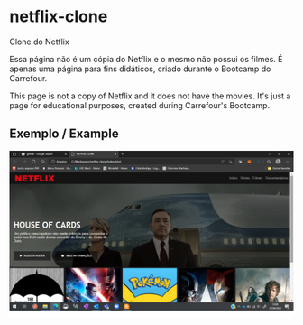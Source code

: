 # netflix-clone
Clone do Netflix

Essa página não é um cópia do Netflix e o mesmo não possui os filmes. É apenas uma página para fins didáticos, criado durante o Bootcamp do Carrefour.

This page is not a copy of Netflix and it does not have the movies. It's just a page for educational purposes, created during Carrefour's Bootcamp.

## Exemplo / Example

![Exercício Netflix Clone](./Netflix.png)
